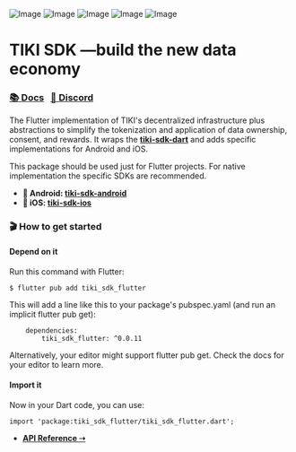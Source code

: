 ![Image](https://img.shields.io/github/deployments/tiki/tiki-sdk-flutter/Production?label=deployment&logo=github)
![Image](https://img.shields.io/github/workflow/status/tiki/tiki-sdk-flutter/docs?label=docs&logo=github)
![Image](https://img.shields.io/pub/v/tiki_sdk_flutter?logo=dart)
![Image](https://img.shields.io/pub/points/tiki_sdk_flutter?logo=dart)
![Image](https://img.shields.io/github/license/tiki/tiki-sdk-flutter)

# TIKI SDK —build the new data economy

### [📚 Docs](https://docs.mytiki.com) &nbsp;&nbsp;[💬 Discord](https://discord.gg/tiki)

The Flutter implementation of TIKI's decentralized infrastructure plus abstractions to simplify the tokenization and application of data ownership, consent, and rewards. It wraps the **[tiki-sdk-dart](https://github.com/tiki/tiki-sdk-dart)** and adds specific implementations for Android and iOS.

This package should be used just for Flutter projects. For native implementation the specific SDKs are recommended. 

- **🤖 Android: [tiki-sdk-android](https://github.com/tiki/tiki-sdk-android)**
- **🍎 iOS: [tiki-sdk-ios](https://github.com/tiki/tiki-sdk-ios)**

### 🎬 How to get started

#### Depend on it
Run this command with Flutter:
```
$ flutter pub add tiki_sdk_flutter
```
This will add a line like this to your package's pubspec.yaml (and run an implicit flutter pub get):
```
    dependencies:
        tiki_sdk_flutter: ^0.0.11
```
Alternatively, your editor might support flutter pub get. Check the docs for your editor to learn more.

#### Import it
Now in your Dart code, you can use:
```
import 'package:tiki_sdk_flutter/tiki_sdk_flutter.dart';
```

- **[API Reference ➝](https://pub.dev/documentation/tiki_sdk_flutter/latest/)**